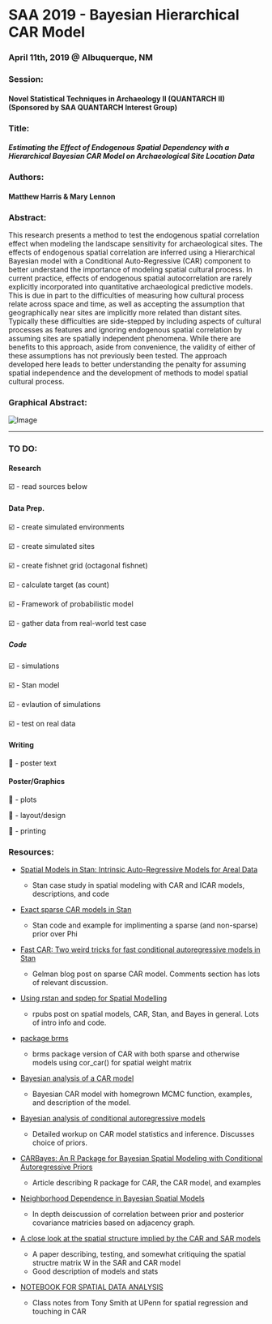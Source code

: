 # SAA 2019 - Bayesian Hierarchical CAR Model 
### April 11th, 2019 @ Albuquerque, NM


### Session: 
#### Novel Statistical Techniques in Archaeology II (QUANTARCH II) (Sponsored by SAA QUANTARCH Interest Group)


### Title: 
#### __*Estimating the Effect of Endogenous Spatial Dependency with a Hierarchical Bayesian CAR Model on Archaeological Site Location Data*__


### Authors: 
#### Matthew Harris & Mary Lennon


### Abstract:
This research presents a method to test the endogenous spatial correlation effect when modeling the landscape sensitivity for archaeological sites. The effects of endogenous spatial correlation are inferred using a Hierarchical Bayesian model with a Conditional Auto-Regressive (CAR) component to better understand the importance of modeling spatial cultural process. In current practice, effects of endogenous spatial autocorrelation are rarely explicitly incorporated into quantitative archaeological predictive models. This is due in part to the difficulties of measuring how cultural process relate across space and time, as well as accepting the assumption that geographically near sites are implicitly more related than distant sites. Typically these difficulties are side-stepped by including aspects of cultural processes as features and ignoring endogenous spatial correlation by assuming sites are spatially independent phenomena. While there are benefits to this approach, aside from convenience, the validity of either of these assumptions has not previously been tested. The approach developed here leads to better understanding the penalty for assuming spatial independence and the development of methods to model spatial cultural process.


### Graphical Abstract:


![Image](../blob/master/Poster/Graphic_Abstract.jpg?raw=true)


*****

### TO DO:


#### Research

:ballot_box_with_check: - read sources below


#### Data Prep.

:ballot_box_with_check: - create simulated environments

:ballot_box_with_check: - create simulated sites

:ballot_box_with_check: - create fishnet grid (octagonal fishnet)

:ballot_box_with_check: - calculate target (as count)

:ballot_box_with_check: - Framework of probabilistic model

:ballot_box_with_check: - gather data from real-world test case


##### Code

:ballot_box_with_check: - simulations

:ballot_box_with_check: - Stan model

:ballot_box_with_check: - evlaution of simulations

:ballot_box_with_check: - test on real data


#### Writing

:black_square_button: - poster text


####  Poster/Graphics

:black_square_button: - plots

:black_square_button: - layout/design

:black_square_button: - printing


### Resources:


- [Spatial Models in Stan: Intrinsic Auto-Regressive Models for Areal Data](https://mc-stan.org/users/documentation/case-studies/icar_stan.html)
  * Stan case study in spatial modeling with CAR and ICAR models, descriptions, and code

- [Exact sparse CAR models in Stan](https://mc-stan.org/users/documentation/case-studies/mbjoseph-CARStan.html)
  * Stan code and example for implimenting a sparse (and non-sparse) prior over Phi

- [Fast CAR: Two weird tricks for fast conditional autoregressive models in Stan](https://andrewgelman.com/2016/09/02/two-weird-tricks-for-fast-conditional-autoregressive-models-in-stan/)
  * Gelman blog post on sparse CAR model. Comments section has lots of relevant discussion.
  
- [Using rstan and spdep for Spatial Modelling](https://rpubs.com/chrisbrunsdon/carstan)
  * rpubs post on spatial models, CAR, Stan, and Bayes in general. Lots of intro info and code.
  
- [package brms](https://cran.r-project.org/web/packages/brms/brms.pdf)
  * brms package version of CAR with both sparse and otherwise models using cor_car() for spatial weight matrix






- [Bayesian analysis of a CAR model](https://www4.stat.ncsu.edu/~reich/SpatialStats/code/CAR.html)
  * Bayesian CAR model with homegrown MCMC function, examples, and description of the model.


- [Bayesian analysis of conditional autoregressive models](https://www.ism.ac.jp/editsec/aism/pdf/10463_2010_Article_298.pdf)
  * Detailed workup on CAR model statistics and inference. Discusses choice of priors.
  

  
- [CARBayes: An R Package for Bayesian Spatial Modeling with Conditional Autoregressive Priors](https://www.jstatsoft.org/article/view/v055i13/v55i13.pdf)
  * Article describing R package for CAR, the CAR model, and examples 
  



- [Neighborhood Dependence in Bayesian Spatial Models](https://pdfs.semanticscholar.org/60db/f7abf83011690dffd8ae62b805c475c04694.pdf)
  * In depth deiscussion of correlation between prior and posterior covariance matricies based on adjacency graph.
  
  
- [A close look at the spatial structure implied by the CAR and SAR models](https://www4.stat.ncsu.edu/~reich/CUSP/wall.car.sar.pdf)
  * A paper describing, testing, and somewhat critiquing the spatial structre matrix W in the SAR and CAR model
  * Good description of models and stats
  
  
- [NOTEBOOK FOR SPATIAL DATA ANALYSIS ](https://www.seas.upenn.edu/~ese502/NOTEBOOK/Part_III/6_Spatial_Regression_Models_for_Areal_Data_Analysis.pdf)
  * Class notes from Tony Smith at UPenn for spatial regression and touching in CAR
  
